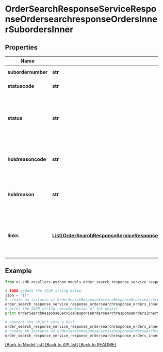 # OrderSearchResponseServiceResponseOrdersearchresponseOrdersInnerSubordersInner


## Properties

Name | Type | Description | Notes
------------ | ------------- | ------------- | -------------
**subordernumber** | **str** | A sub order number | [optional] 
**statuscode** | **str** | Order status code | [optional] 
**status** | **str** | Details of the order statuscode - i.e. statuscode &#x3D; 4 then status &#x3D; SHIPPED | [optional] 
**holdreasoncode** | **str** | Will be returned in case of order on hold | [optional] 
**holdreason** | **str** | Reason for order hold - will be returned if the order is on hold | [optional] 
**links** | [**List[OrderSearchResponseServiceResponseOrdersearchresponseOrdersInnerSubordersInnerLinksInner]**](OrderSearchResponseServiceResponseOrdersearchresponseOrdersInnerSubordersInnerLinksInner.md) | HATEOAS links for the details and invoices of the sub-orders if available | [optional] 

## Example

```python
from xi-sdk-resellers-python.models.order_search_response_service_response_ordersearchresponse_orders_inner_suborders_inner import OrderSearchResponseServiceResponseOrdersearchresponseOrdersInnerSubordersInner

# TODO update the JSON string below
json = "{}"
# create an instance of OrderSearchResponseServiceResponseOrdersearchresponseOrdersInnerSubordersInner from a JSON string
order_search_response_service_response_ordersearchresponse_orders_inner_suborders_inner_instance = OrderSearchResponseServiceResponseOrdersearchresponseOrdersInnerSubordersInner.from_json(json)
# print the JSON string representation of the object
print OrderSearchResponseServiceResponseOrdersearchresponseOrdersInnerSubordersInner.to_json()

# convert the object into a dict
order_search_response_service_response_ordersearchresponse_orders_inner_suborders_inner_dict = order_search_response_service_response_ordersearchresponse_orders_inner_suborders_inner_instance.to_dict()
# create an instance of OrderSearchResponseServiceResponseOrdersearchresponseOrdersInnerSubordersInner from a dict
order_search_response_service_response_ordersearchresponse_orders_inner_suborders_inner_form_dict = order_search_response_service_response_ordersearchresponse_orders_inner_suborders_inner.from_dict(order_search_response_service_response_ordersearchresponse_orders_inner_suborders_inner_dict)
```
[[Back to Model list]](../README.md#documentation-for-models) [[Back to API list]](../README.md#documentation-for-api-endpoints) [[Back to README]](../README.md)


